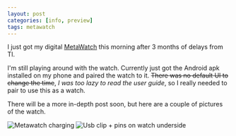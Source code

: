 ```yaml
---
layout: post
categories: [info, preview]
tags: metawatch
---
```

I just got my digital [MetaWatch][metawatch] this morning after 3 months of delays from TI.

I'm still playing around with the watch. Currently just got the Android apk
installed on my phone and paired the watch to it. ~~There was no default UI
to change the time~~, *I was too lazy to read the user guide*, so I really needed to pair to use this as a watch.

There will be a more in-depth post soon, but here are a couple of pictures of the watch.

![Metawatch charging][mw-charge]
![Usb clip + pins on watch underside][mw-under]

[metawatch]: http://www.metawatch.org
[mw-charge]: https://lh6.googleusercontent.com/-eIw6oya1u_M/Tm5UY8kgqLI/AAAAAAAAAHU/7lb9llwH_mA/h301/11%2B-%2B1 "Metawatch charging"
[mw-under]: https://lh5.googleusercontent.com/-HU0RYcterXg/Tm5Us5KDW9I/AAAAAAAAAHg/I7OgGYcqrkE/h301/11%2B-%2B1 "Usb clip + pins on watch underside"
